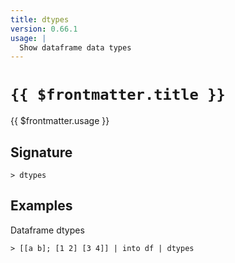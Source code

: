 ```yaml
---
title: dtypes
version: 0.66.1
usage: |
  Show dataframe data types
---
```


# <code>{{ $frontmatter.title }}</code>

<div style='white-space: pre-wrap;'>{{ $frontmatter.usage }}</div>

## Signature

```> dtypes ```

## Examples

Dataframe dtypes
```shell
> [[a b]; [1 2] [3 4]] | into df | dtypes
```
